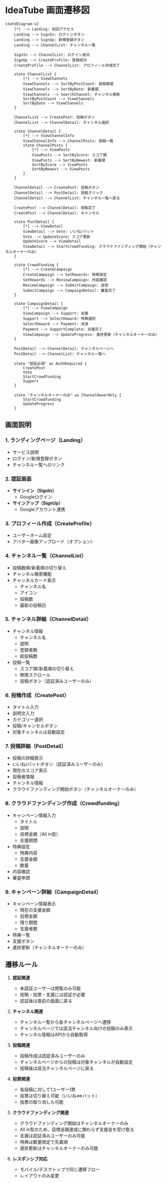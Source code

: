 # IdeaTube 画面遷移図

```mermaid
stateDiagram-v2
    [*] --> Landing: 初回アクセス
    Landing --> SignIn: ログインボタン
    Landing --> SignUp: 新規登録ボタン
    Landing --> ChannelList: チャンネル一覧

    SignIn --> ChannelList: ログイン成功
    SignUp --> CreateProfile: 登録成功
    CreateProfile --> ChannelList: プロフィール作成完了

    state ChannelList {
        [*] --> ViewChannels
        ViewChannels --> SortByPostCount: 投稿数順
        ViewChannels --> SortByDate: 新着順
        ViewChannels --> SearchChannel: チャンネル検索
        SortByPostCount --> ViewChannels
        SortByDate --> ViewChannels
    }

    ChannelList --> CreatePost: 投稿ボタン
    ChannelList --> ChannelDetail: チャンネル選択

    state ChannelDetail {
        [*] --> ViewChannelInfo
        ViewChannelInfo --> ChannelPosts: 投稿一覧
        state ChannelPosts {
            [*] --> ViewPosts
            ViewPosts --> SortByScore: スコア順
            ViewPosts --> SortByNewest: 新着順
            SortByScore --> ViewPosts
            SortByNewest --> ViewPosts
        }
    }
    
    ChannelDetail --> CreatePost: 投稿ボタン
    ChannelDetail --> PostDetail: 投稿クリック
    ChannelDetail --> ChannelList: チャンネル一覧へ戻る
    
    CreatePost --> ChannelDetail: 投稿完了
    CreatePost --> ChannelDetail: キャンセル

    state PostDetail {
        [*] --> ViewDetail
        ViewDetail --> Vote: いいね/バット
        Vote --> UpdateScore: スコア更新
        UpdateScore --> ViewDetail
        ViewDetail --> StartCrowdfunding: クラウドファンディング開始（チャンネルオーナーのみ）
    }

    state Crowdfunding {
        [*] --> CreateCampaign
        CreateCampaign --> SetRewards: 特典設定
        SetRewards --> ReviewCampaign: 内容確認
        ReviewCampaign --> SubmitCampaign: 送信
        SubmitCampaign --> CampaignDetail: 審査完了
    }

    state CampaignDetail {
        [*] --> ViewCampaign
        ViewCampaign --> Support: 支援
        Support --> SelectReward: 特典選択
        SelectReward --> Payment: 決済
        Payment --> SupportComplete: 支援完了
        ViewCampaign --> UpdateProgress: 進捗更新（チャンネルオーナーのみ）
    }

    PostDetail --> ChannelDetail: チャンネルページへ
    PostDetail --> ChannelList: チャンネル一覧へ

    state "認証必須" as AuthRequired {
        CreatePost
        Vote
        StartCrowdfunding
        Support
    }
    
    state "チャンネルオーナーのみ" as ChannelOwnerOnly {
        StartCrowdfunding
        UpdateProgress
    }
```

## 画面説明

### 1. ランディングページ（Landing）
- サービス説明
- ログイン/新規登録ボタン
- チャンネル一覧へのリンク

### 2. 認証画面
- **サインイン（SignIn）**
  - Googleログイン
- **サインアップ（SignUp）**
  - Googleアカウント連携

### 3. プロフィール作成（CreateProfile）
- ユーザーネーム設定
- アバター画像アップロード（オプション）

### 4. チャンネル一覧（ChannelList）
- 投稿数順/新着順の切り替え
- チャンネル検索機能
- チャンネルカード表示
  - チャンネル名
  - アイコン
  - 投稿数
  - 最新の投稿日

### 5. チャンネル詳細（ChannelDetail）
- チャンネル情報
  - チャンネル名
  - 説明
  - 登録者数
  - 総投稿数
- 投稿一覧
  - スコア順/新着順の切り替え
  - 無限スクロール
  - 投稿ボタン（認証済みユーザーのみ）

### 6. 投稿作成（CreatePost）
- タイトル入力
- 説明文入力
- カテゴリー選択
- 投稿/キャンセルボタン
- 対象チャンネルは自動設定

### 7. 投稿詳細（PostDetail）
- 投稿の詳細表示
- いいね/バットボタン（認証済みユーザーのみ）
- 現在のスコア表示
- 投稿者情報
- チャンネル情報
- クラウドファンディング開始ボタン（チャンネルオーナーのみ）

### 8. クラウドファンディング作成（Crowdfunding）
- キャンペーン情報入力
  - タイトル
  - 説明
  - 目標金額（All in型）
  - 支援期間
- 特典設定
  - 特典内容
  - 支援金額
  - 数量
- 内容確認
- 審査申請

### 9. キャンペーン詳細（CampaignDetail）
- キャンペーン情報表示
  - 現在の支援金額
  - 目標金額
  - 残り期間
  - 支援者数
- 特典一覧
- 支援ボタン
- 進捗更新（チャンネルオーナーのみ）

## 遷移ルール

1. **認証関連**
   - 未認証ユーザーは閲覧のみ可能
   - 投稿・投票・支援には認証が必要
   - 認証後は直前の画面に戻る

2. **チャンネル関連**
   - チャンネル一覧から各チャンネルページへ遷移
   - チャンネルページでは該当チャンネル向けの投稿のみ表示
   - チャンネル情報はAPIから自動取得

3. **投稿関連**
   - 投稿作成は認証済みユーザーのみ
   - チャンネルページからの投稿は対象チャンネルが自動設定
   - 投稿後は該当チャンネルページに戻る

4. **投票関連**
   - 各投稿に対して1ユーザー1票
   - 投票は切り替え可能（いいね⇔バット）
   - 投票の取り消しも可能

5. **クラウドファンディング関連**
   - クラウドファンディング開始はチャンネルオーナーのみ
   - All in型のため、目標金額達成に関わらず支援金を受け取る
   - 支援は認証済みユーザーのみ可能
   - 特典は数量限定で先着順
   - 進捗更新はチャンネルオーナーのみ可能

6. **レスポンシブ対応**
   - モバイル/デスクトップで同じ遷移フロー
   - レイアウトのみ変更 